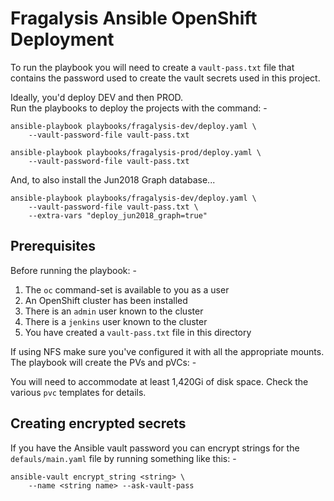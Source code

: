 # Fragalysis Ansible OpenShift Deployment
To run the playbook you will need to create a `vault-pass.txt` file that
contains the password used to create the vault secrets used in this project.

Ideally, you'd deploy DEV and then PROD.    
Run the playbooks to deploy the projects with the command: -

    ansible-playbook playbooks/fragalysis-dev/deploy.yaml \
        --vault-password-file vault-pass.txt

    ansible-playbook playbooks/fragalysis-prod/deploy.yaml \
        --vault-password-file vault-pass.txt

And, to also install the Jun2018 Graph database...

    ansible-playbook playbooks/fragalysis-dev/deploy.yaml \
        --vault-password-file vault-pass.txt \
        --extra-vars "deploy_jun2018_graph=true"

## Prerequisites
Before running the playbook: -

1.  The `oc` command-set is available to you as a user
1.  An OpenShift cluster has been installed
1.  There is an `admin` user known to the cluster
1.  There is a `jenkins` user known to the cluster
1.  You have created a `vault-pass.txt` file in this directory

If using NFS make sure you've configured it with all the appropriate mounts.
The playbook will create the PVs and pVCs: -

You will need to accommodate at least 1,420Gi of disk space. Check the
various `pvc` templates for details.
 
## Creating encrypted secrets
If you have the Ansible vault password you can encrypt strings
for the `defauls/main.yaml` file by running something like this: -

    ansible-vault encrypt_string <string> \
        --name <string name> --ask-vault-pass
